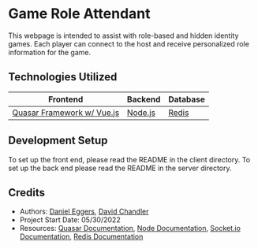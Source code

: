 # Game Role Attendant

This webpage is intended to assist with role-based and hidden identity games.
Each player can connect to the host and receive personalized role information for the game.

## Technologies Utilized

| Frontend                                          | Backend                           | Database                   |
|---------------------------------------------------|-----------------------------------|----------------------------|
| [Quasar Framework w/ Vue.js](https://quasar.dev/) | [Node.js](https://nodejs.org/en/) | [Redis](https://redis.io/) |

## Development Setup
To set up the front end, please read the README in the client directory. 
To set up the back end please read the README in the server directory.

## Credits

- Authors: [Daniel Eggers](https://github.com/dme998/), [David Chandler](https://github.com/Tut-k0)
- Project Start Date: 05/30/2022
- Resources: [Quasar Documentation](https://quasar.dev/api-explorer), [Node Documentation](https://nodejs.org/dist/latest-v16.x/docs/api/), [Socket.io Documentation](https://socket.io/docs/v3/), [Redis Documentation](https://developer.redis.com)

